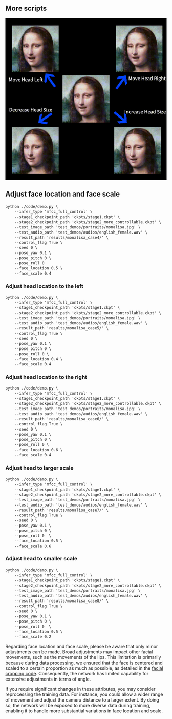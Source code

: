 ## More scripts

![monalisa_free_style](assets/monalisa_more_control.gif)

## Adjust face location and face scale

```
python ./code/demo.py \
    --infer_type 'mfcc_full_control' \
    --stage1_checkpoint_path 'ckpts/stage1.ckpt' \
    --stage2_checkpoint_path 'ckpts/stage2_more_controllable.ckpt' \
    --test_image_path 'test_demos/portraits/monalisa.jpg' \
    --test_audio_path 'test_demos/audios/english_female.wav' \
    --result_path 'results/monalisa_case4/' \
    --control_flag True \
    --seed 0 \
    --pose_yaw 0.1 \
    --pose_pitch 0 \
    --pose_roll 0 
    --face_location 0.5 \
    --face_scale 0.4
```


### Adjust head location to the left

```
python ./code/demo.py \
    --infer_type 'mfcc_full_control' \
    --stage1_checkpoint_path 'ckpts/stage1.ckpt' \
    --stage2_checkpoint_path 'ckpts/stage2_more_controllable.ckpt' \
    --test_image_path 'test_demos/portraits/monalisa.jpg' \
    --test_audio_path 'test_demos/audios/english_female.wav' \
    --result_path 'results/monalisa_case5/' \
    --control_flag True \
    --seed 0 \
    --pose_yaw 0.1 \
    --pose_pitch 0 \
    --pose_roll 0 \
    --face_location 0.4 \
    --face_scale 0.4
```

### Adjust head location to the right

```
python ./code/demo.py \
    --infer_type 'mfcc_full_control' \
    --stage1_checkpoint_path 'ckpts/stage1.ckpt' \
    --stage2_checkpoint_path 'ckpts/stage2_more_controllable.ckpt' \
    --test_image_path 'test_demos/portraits/monalisa.jpg' \
    --test_audio_path 'test_demos/audios/english_female.wav' \
    --result_path 'results/monalisa_case6/' \
    --control_flag True \
    --seed 0 \
    --pose_yaw 0.1 \
    --pose_pitch 0 \
    --pose_roll 0 \
    --face_location 0.6 \
    --face_scale 0.4
```


### Adjust head to larger scale

```
python ./code/demo.py \
    --infer_type 'mfcc_full_control' \
    --stage1_checkpoint_path 'ckpts/stage1.ckpt' \
    --stage2_checkpoint_path 'ckpts/stage2_more_controllable.ckpt' \
    --test_image_path 'test_demos/portraits/monalisa.jpg' \
    --test_audio_path 'test_demos/audios/english_female.wav' \
    --result_path 'results/monalisa_case7/' \
    --control_flag True \
    --seed 0 \
    --pose_yaw 0.1 \
    --pose_pitch 0 \
    --pose_roll 0  \
    --face_location 0.5 \
    --face_scale 0.6
```



### Adjust head to smaller scale

```
python ./code/demo.py \
    --infer_type 'mfcc_full_control' \
    --stage1_checkpoint_path 'ckpts/stage1.ckpt' \
    --stage2_checkpoint_path 'ckpts/stage2_more_controllable.ckpt' \
    --test_image_path 'test_demos/portraits/monalisa.jpg' \
    --test_audio_path 'test_demos/audios/english_female.wav' \
    --result_path 'results/monalisa_case8/' \
    --control_flag True \
    --seed 0 \
    --pose_yaw 0.1 \
    --pose_pitch 0 \
    --pose_roll 0  \
    --face_location 0.5 \
    --face_scale 0.2
```


Regarding face location and face scale, please be aware that only minor adjustments can be made. Broad adjustments may impact other facial movements, such as the movements of the lips. This limitation is primarily because during data processing, we ensured that the face is centered and scaled to a certain proportion as much as possible, as detailed in the [facial cropping code](https://github.com/liutaocode/talking_face_preprocessing?tab=readme-ov-file#facial-part-cropping). Consequently, the network has limited capability for extensive adjustments in terms of angle.

If you require significant changes in these attributes, you may consider reprocessing the training data. For instance, you could allow a wider range of movement and adjust the camera distance to a larger extent. By doing so, the network will be exposed to more diverse data during training, enabling it to handle more substantial variations in face location and scale.